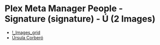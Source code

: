 # Plex Meta Manager People - Signature (signature) - Ú (2 Images)

* [!_Images_grid](https://raw.githubusercontent.com/meisnate12/Plex-Meta-Manager-People-signature/master/Ú/Images/%21_Images_grid.jpg)
* [Úrsula Corberó](https://raw.githubusercontent.com/meisnate12/Plex-Meta-Manager-People-signature/master/Ú/Images/%C3%9Arsula%20Corber%C3%B3.jpg)